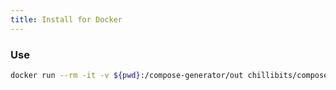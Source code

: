 ```yaml
---
title: Install for Docker
---
```


### Use
```sh
docker run --rm -it -v ${pwd}:/compose-generator/out chillibits/compose-generator
```
